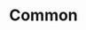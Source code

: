 ---
title: Common
weight: 229
description: In this section you find examples and tips on how to use Beagle Web to its fullest.
---